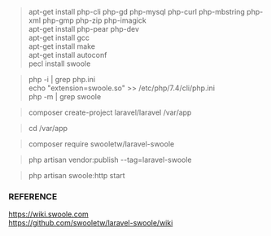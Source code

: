 > apt-get install php-cli php-gd php-mysql php-curl php-mbstring php-xml php-gmp php-zip php-imagick<br>
> apt-get install php-pear php-dev<br>
> apt-get install gcc<br>
> apt-get install make<br>
> apt-get install autoconf<br>
> pecl install swoole<br>

> php -i | grep php.ini<br>
> echo "extension=swoole.so" >> /etc/php/7.4/cli/php.ini<br>
> php -m | grep swoole<br>

> composer create-project laravel/laravel /var/app

> cd /var/app

> composer require swooletw/laravel-swoole

> php artisan vendor:publish --tag=laravel-swoole
 
> php artisan swoole:http start
 
### REFERENCE
https://wiki.swoole.com<br>
https://github.com/swooletw/laravel-swoole/wiki

